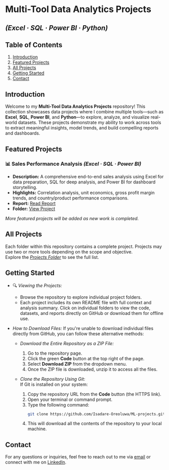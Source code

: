 # Multi-Tool Data Analytics Projects  
## *(Excel · SQL · Power BI · Python)*  

## Table of Contents  
1. [Introduction](#introduction)  
2. [Featured Projects](#featured-projects)  
3. [All Projects](#all-projects)  
4. [Getting Started](#getting-started)  
5. [Contact](#contact)  

## Introduction  
Welcome to my **Multi-Tool Data Analytics Projects** repository! This collection showcases data projects where I combine multiple tools—such as **Excel**, **SQL**, **Power BI**, and **Python**—to explore, analyze, and visualize real-world datasets. These projects demonstrate my ability to work across tools to extract meaningful insights, model trends, and build compelling reports and dashboards.

## Featured Projects  

### 📊 Sales Performance Analysis *(Excel · SQL · Power BI)*  
- **Description:** A comprehensive end-to-end sales analysis using Excel for data preparation, SQL for deep analysis, and Power BI for dashboard storytelling.  
- **Highlights:** Correlation analysis, unit economics, gross profit margin trends, and country/product performance comparisons.  
- **Report:** [Read Report](./Sales-Performance-Project/Sales%20Analysis%20Report.md)  
- **Folder:** [View Project](./Sales-Performance-Project)  

*More featured projects will be added as new work is completed.*

## All Projects  
Each folder within this repository contains a complete project. Projects may use two or more tools depending on the scope and objective.  
Explore the *[Projects Folder](https://github.com/Isadare-Oreoluwa/ML-projects/tree/ML-main/Projects)* to see the full list.

## Getting Started  

- 🔍 *Viewing the Projects:*  
  - Browse the repository to explore individual project folders.  
  - Each project includes its own README file with full context and analysis summary. Click on individual folders to view the code, datasets, and reports directly on GitHub or download them for offline use.  

- *How to Download Files:*
  If you're unable to download individual files directly from GitHub, you can follow these alternative methods:
  - *Download the Entire Repository as a ZIP File:*  
    1. Go to the repository page.  
    2. Click the green **Code** button at the top right of the page.  
    3. Select **Download ZIP** from the dropdown menu.  
    4. Once the ZIP file is downloaded, unzip it to access all the files.  

  - *Clone the Repository Using Git:*  
    If Git is installed on your system:  
    1. Copy the repository URL from the **Code** button (the HTTPS link).  
    2. Open your terminal or command prompt.  
    3. Type the following command:  
       ```bash  
       git clone https://github.com/Isadare-Oreoluwa/ML-projects.git  
       ```  
    4. This will download all the contents of the repository to your local machine.  

## Contact  

For any questions or inquiries, feel free to reach out to me via [email](mailto:isadare.ore@gmail.com) or connect with me on [LinkedIn](https://www.linkedin.com/in/oreoluwa-isadare).

